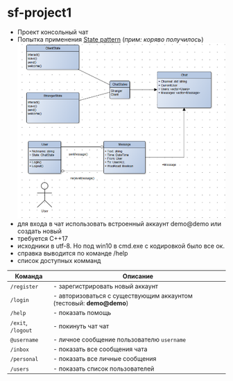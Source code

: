 # sf-project1
 - Проект консольный чат
- Попытка применения [State pattern](https://refactoring.guru/ru/design-patterns/state) (*прим: коряво получилось*)
![блок схема](scheme.png)
- для входа в чат использовать встроенный аккаунт demo@demo или создать новый
- требуется С++17
- исходники в utf-8.  Но под win10 в cmd.exe с кодировкой было все ок. 
- справка выводится по команде /help
- список доступных комманд

|Команда|Описание|
|--------------|---|
| `/register `      | - зарегистрировать новый аккаунт
| `/login`          | - авторизоваться с существующим аккаунтом (тестовый: **demo@demo**)
| `/help`           | - показать помощь
| `/exit`, `/logout`| - покинуть чат чат
| `@username`       | - личное сообщение пользователю `username`
| `/inbox`          | - показать все сообщения чата
| `/personal`       | - показать все личные сообщения
| `/users`          |- показать список пользователей


